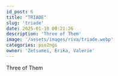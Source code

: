 ```yaml
---
id_post: 6
title: "TRIADE"
slug: 'triade'
date: 2025-01-18 00:21:26
description: 'Three of Them'
image: '/assets/images/riva/triade.webp'
categories: pso2ngs
owner: 'Zetsumei, Erika, Valerie'
---
```


Three of Them
